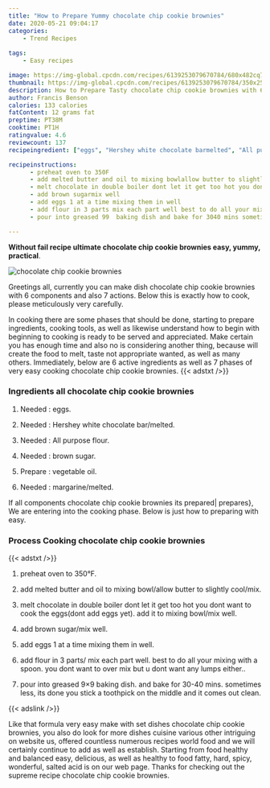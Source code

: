 ```yaml
---
title: "How to Prepare Yummy chocolate chip cookie brownies"
date: 2020-05-21 09:04:17
categories:
    - Trend Recipes
    
tags:
    - Easy recipes

image: https://img-global.cpcdn.com/recipes/6139253079670784/680x482cq70/chocolate-chip-cookie-brownies-recipe-main-photo.jpg
thumbnail: https://img-global.cpcdn.com/recipes/6139253079670784/350x250cq70/chocolate-chip-cookie-brownies-recipe-main-photo.jpg
description: How to Prepare Tasty chocolate chip cookie brownies with 6 ingredients and 7 stages of easy cooking.
author: Francis Benson
calories: 133 calories
fatContent: 12 grams fat
preptime: PT38M
cooktime: PT1H
ratingvalue: 4.6
reviewcount: 137
recipeingredient: ["eggs", "Hershey white chocolate barmelted", "All purpose flour", "brown sugar", "vegetable oil", "margarinemelted"]

recipeinstructions: 
      - preheat oven to 350F 
      - add melted butter and oil to mixing bowlallow butter to slightly coolmix 
      - melt chocolate in double boiler dont let it get too hot you dont want to cook the eggsdont add eggs yet add it to mixing bowlmix well 
      - add brown sugarmix well 
      - add eggs 1 at a time mixing them in well 
      - add flour in 3 parts mix each part well best to do all your mixing with a spoon you dont want to over mix but u dont want any lumps either 
      - pour into greased 99  baking dish and bake for 3040 mins sometimes less its done you stick a toothpick on the middle and it comes out clean

---
```




**Without fail recipe ultimate chocolate chip cookie brownies easy, yummy, practical**. 


![chocolate chip cookie brownies](https://img-global.cpcdn.com/recipes/6139253079670784/680x482cq70/chocolate-chip-cookie-brownies-recipe-main-photo.jpg "chocolate chip cookie brownies")




Greetings all, currently you can make dish chocolate chip cookie brownies with 6 components and also 7 actions. Below this is exactly how to cook, please meticulously very carefully.

In cooking there are some phases that should be done, starting to prepare ingredients, cooking tools, as well as likewise understand how to begin with beginning to cooking is ready to be served and appreciated. Make certain you has enough time and also no is considering another thing, because will create the food to melt, taste not appropriate wanted, as well as many others. Immediately, below are 6 active ingredients as well as 7 phases of very easy cooking chocolate chip cookie brownies.
{{< adstxt />}}

### Ingredients all chocolate chip cookie brownies


1. Needed  : eggs.

1. Needed  : Hershey white chocolate bar/melted.

1. Needed  : All purpose flour.

1. Needed  : brown sugar.

1. Prepare  : vegetable oil.

1. Needed  : margarine/melted.



If all components chocolate chip cookie brownies its prepared| prepares}, We are entering into the cooking phase. Below is just how to preparing with easy.

### Process Cooking chocolate chip cookie brownies

{{< adstxt />}}


1. preheat oven to 350°F.



1. add melted butter and oil to mixing bowl/allow butter to slightly cool/mix.



1. melt chocolate in double boiler dont let it get too hot you dont want to cook the eggs(dont add eggs yet). add it to mixing bowl/mix well.



1. add brown sugar/mix well.



1. add eggs 1 at a time mixing them in well.



1. add flour in 3 parts/ mix each part well. best to do all your mixing with a spoon. you dont want to over mix but u dont want any lumps either..



1. pour into greased 9×9  baking dish. and bake for 30-40 mins. sometimes less, its done you stick a toothpick on the middle and it comes out clean.





{{< adslink />}}

Like that formula very easy make with set dishes chocolate chip cookie brownies, you also do look for more dishes cuisine various other intriguing on website us, offered countless numerous recipes world food and we will certainly continue to add as well as establish. Starting from food healthy and balanced easy, delicious, as well as healthy to food fatty, hard, spicy, wonderful, salted acid is on our web page. Thanks for checking out the supreme recipe chocolate chip cookie brownies.
